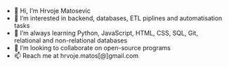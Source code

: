 - 👋 Hi, I’m Hrvoje Matosevic
- 👀 I’m interested in backend, databases, ETL piplines and automatisation tasks
- 🌱 I’m always learning Python, JavaScript, HTML, CSS, SQL, Git, relational and non-relational databases
- 💞️ I’m looking to collaborate on open-source programs
- 📫 Reach me at hrvoje.matos[@]gmail.com

<!---
print("Hellow World, nice to meet you :)")
--->
